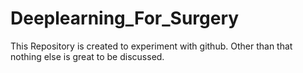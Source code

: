 # Deeplearning_For_Surgery
This Repository is created to experiment with github. Other than that nothing else is great to be discussed.
